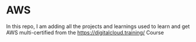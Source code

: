 # AWS
In this repo, I am adding all the projects and learnings used to learn and get AWS multi-certified from the https://digitalcloud.training/ Course
